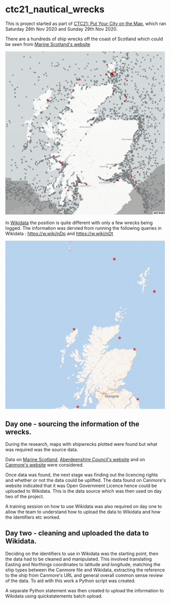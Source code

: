 # ctc21_nautical_wrecks

This is project started as part of [CTC21: Put Your City on the Map](https://github.com/CodeTheCity/CTC21), which ran Saturday 28th Nov 2020 and Sunday 29th Nov 2020.

There are a hundreds of ship wrecks off the coast of Scotland which could be seen from [Marine Scotland's website](https://marinescotland.atkinsgeospatial.com/nmpi/default.aspx?layers=577)

<img src="/CTC21/MarineScotlandWrecks.png" width="500">

In [Wikidata](https://www.wikidata.org/wiki/Wikidata:Main_Page) the position is quite different with only a few wrecks being logged. The information was dervied from running the following queries in Wikidata : https://w.wiki/nDp and https://w.wiki/nDt

<img src="/CTC21/Wikidata_start.png" width="500">

## Day one - sourcing the information of the wrecks. 
During the research, maps with shipwrecks plotted were found but what was required was the source data.

Data on [Marine Scotland](http://marine.gov.scot/information/wrecks-hes), [Aberdeenshire Council's website](https://online.aberdeenshire.gov.uk/smrpub/master/search.aspx) and on [Canmore's website](http://portal.historicenvironment.scot/downloads/canmore) were considered. 

Once data was found, the next stage was finding out the licencing rights and whether or not the data could be uplifted. The data found on Canmore's website indicated that it was Open Government Licence hence could be uploaded to Wikidata. This is the data source which was then used on day two of the project. 

A training session on how to use Wikidata was also required on day one to allow the team to understand how to upload the data to Wikidata and how the identifiers etc worked.

## Day two - cleaning and uploaded the data to Wikidata. 
Deciding on the identifiers to use in Wikidata was the starting point, then the data had to be cleaned and manipulated. This involved translating Easting and Northings coordinates to latitude and longitude, matching the ship types between the Canmore file and Wikidata, extracting the reference to the ship from Canmore's URL and general overall common sense review of the data. To aid with this work a Python script was created. 

A separate Python statement was then created to upload the information to Wikidata using quickstatements batch upload. 



